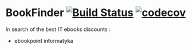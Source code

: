 # BookFinder [![Build Status](https://travis-ci.org/Mats30/BookFinder.svg?branch=master)](https://travis-ci.org/Mats30/BookFinder) [![codecov](https://codecov.io/gh/Mats30/BookFinder/branch/master/graph/badge.svg)](https://codecov.io/gh/Mats30/BookFinder) <br>

In search of the best IT ebooks discounts :
 - ebookpoint informatyka